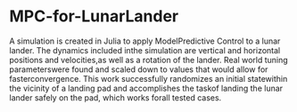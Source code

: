 # MPC-for-LunarLander

A simulation is created in Julia to apply ModelPredictive Control to a lunar lander. The dynamics included inthe simulation are vertical and horizontal positions and velocities,as well as a rotation of the lander. Real world tuning parameterswere found and scaled down to values that would allow for fasterconvergence. This work successfully randomizes an initial statewithin the vicinity of a landing pad and accomplishes the taskof landing the lunar lander safely on the pad, which works forall tested cases.
